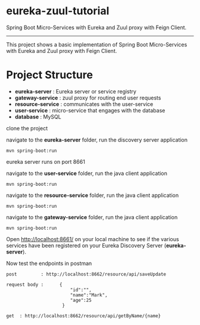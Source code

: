 # eureka-zuul-tutorial
Spring Boot Micro-Services with Eureka and Zuul proxy with Feign Client.

---

This project shows a basic implementation of Spring Boot Micro-Services with Eureka and Zuul proxy with Feign Client.

# Project Structure 

* **eureka-server** : Eureka server or service registry
* **gateway-service** : zuul proxy for routing end user requests
* **resource-service** : communicates with the user-service
* **user-service**  : micro-service that engages with the database
* **database** : MySQL

clone the project

navigate to the **eureka-server** folder, run the discovery server application 
    
    mvn spring-boot:run
    
eureka server runs on port 8661 

navigate to the **user-service** folder, run the java client application
  
    mvn spring-boot:run
   
navigate to the **resource-service** folder, run the java client application
  
    mvn spring-boot:run
    
navigate to the **gateway-service** folder, run the java client application
  
    mvn spring-boot:run
    
Open [http://localhost:8661/](http://localhost:8661/) on your local machine to see if the various services have been registered on your Eureka Discovery Server (**eureka-server**).

Now test the endpoints in postman
    
    post         : http://localhost:8662/resource/api/saveUpdate
    
    request body :      {
	                        "id":"",
	                        "name":"Mark",
	                        "age":25
                         }
    
    get  : http://localhost:8662/resource/api/getByName/{name}
